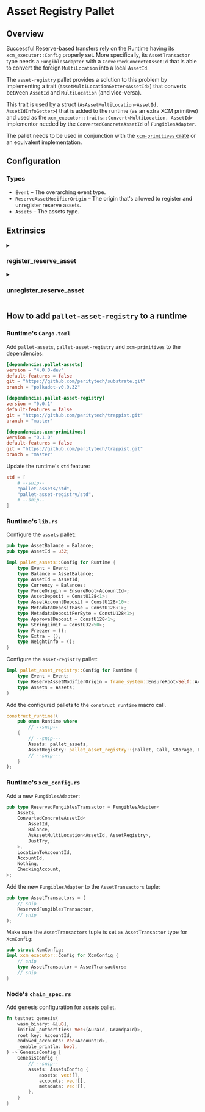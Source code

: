 # Asset Registry Pallet

## Overview

Successful Reserve-based transfers rely on the Runtime having its `xcm_executor::Config` properly set.
More specifically, its `AssetTransactor` type needs a `FungiblesAdapter` with a `ConvertedConcreteAssetId` that is able to convert the foreign `MultiLocation` into a local `AssetId`.

The `asset-registry` pallet provides a solution to this problem by implementing a trait (`AssetMultiLocationGetter<AssetId>`) that converts between `AssetId` and `MultiLocation` (and vice-versa).

This trait is used by a struct (`AsAssetMultiLocation<AssetId, AssetIdInfoGetter>`) that is added to the runtime (as an extra XCM primitive) and used as the `xcm_executor::traits::Convert<MultiLocation, AssetId>` implementor needed by the `ConvertedConcreteAssetId` of `FungiblesAdapter`.

The pallet needs to be used in conjunction with the [`xcm-primitives` crate](https://github.com/paritytech/trappist/tree/master/primitives/xcm) or an equivalent implementation.

## Configuration

### Types
* `Event` – The overarching event type.
* `ReserveAssetModifierOrigin` – The origin that's allowed to register and unregister reserve assets.
* `Assets` – The assets type.

## Extrinsics

<details>
<summary><h3>register_reserve_asset</h3></summary>

Register a new Reserve Asset.

#### Parameters
* `origin` – Origin for the call. Must be signed.
* `asset_id` – ID of the Asset. Asset with this ID must exist on the local `Assets` pallet.
* `asset_multi_location` – `MultiLocation` of the Reserve Asset.

#### Errors
* `AssetDoesNotExist` – The Asset ID does not exist on the local `Assets` pallet.
* `AssetAlreadyRegistered` – The Asset ID is already registered.
* `WrongMultiLocation` – Provided Reserve Asset `MultiLocation` is invalid.

</details>

<details>
<summary><h3>unregister_reserve_asset</h3></summary>

Unregister a Reserve Asset.

#### Parameters
* `origin` – Origin for the call. Must be signed.
* `asset_id` – ID of the asset. Asset with this ID must exist on the local `Assets` pallet.

#### Errors
* `AssetIsNotRegistered` – The Asset ID is not registered, and therefore cannot be unregistered.

</details>

## How to add `pallet-asset-registry` to a runtime

### Runtime's `Cargo.toml`

Add `pallet-assets`, `pallet-asset-registry` and `xcm-primitives` to the dependencies:
```toml
[dependencies.pallet-assets]
version = "4.0.0-dev"
default-features = false
git = "https://github.com/paritytech/substrate.git"
branch = "polkadot-v0.9.32"

[dependencies.pallet-asset-registry]
version = "0.0.1"
default-features = false
git = "https://github.com/paritytech/trappist.git"
branch = "master"

[dependencies.xcm-primitives]
version = "0.1.0"
default-features = false
git = "https://github.com/paritytech/trappist.git"
branch = "master"
```

Update the runtime's `std` feature:
```toml
std = [
    # --snip--
    "pallet-assets/std",
    "pallet-asset-registry/std",
    # --snip--
]
```

### Runtime's `lib.rs`
Configure the `assets` pallet:
```rust
pub type AssetBalance = Balance;
pub type AssetId = u32;

impl pallet_assets::Config for Runtime {
    type Event = Event;
    type Balance = AssetBalance;
    type AssetId = AssetId;
    type Currency = Balances;
    type ForceOrigin = EnsureRoot<AccountId>;
    type AssetDeposit = ConstU128<1>;
    type AssetAccountDeposit = ConstU128<10>;
    type MetadataDepositBase = ConstU128<1>;
    type MetadataDepositPerByte = ConstU128<1>;
    type ApprovalDeposit = ConstU128<1>;
    type StringLimit = ConstU32<50>;
    type Freezer = ();
    type Extra = ();
    type WeightInfo = ();
}
```

Configure the `asset-registry` pallet:
```rust
impl pallet_asset_registry::Config for Runtime {
	type Event = Event;
	type ReserveAssetModifierOrigin = frame_system::EnsureRoot<Self::AccountId>;
	type Assets = Assets;
}
```

Add the configured pallets to the `construct_runtime` macro call.
```rust
construct_runtime!(
    pub enum Runtime where
        // --snip--
    {
        // --snip---
        Assets: pallet_assets,
        AssetRegistry: pallet_asset_registry::{Pallet, Call, Storage, Event<T>},
        // --snip---
    }
);
```

### Runtime's `xcm_config.rs`
Add a new `FungiblesAdapter`:
```rust
pub type ReservedFungiblesTransactor = FungiblesAdapter<
	Assets,
	ConvertedConcreteAssetId<
		AssetId,
		Balance,
		AsAssetMultiLocation<AssetId, AssetRegistry>,
		JustTry,
	>,
	LocationToAccountId,
	AccountId,
	Nothing,
	CheckingAccount,
>;
```

Add the new `FungiblesAdapter` to the `AssetTransactors` tuple:
```rust
pub type AssetTransactors = (
    // snip
    ReservedFungiblesTransactor,
    // snip
);
```

Make sure the `AssetTransactors` tuple is set as `AssetTransactor` type for `XcmConfig`:
```rust
pub struct XcmConfig;
impl xcm_executor::Config for XcmConfig {
    // snip
	type AssetTransactor = AssetTransactors;
    // snip
}
```

### Node's `chain_spec.rs`
Add genesis configuration for assets pallet.
```rust
fn testnet_genesis(
    wasm_binary: &[u8],
    initial_authorities: Vec<(AuraId, GrandpaId)>,
    root_key: AccountId,
    endowed_accounts: Vec<AccountId>,
    _enable_println: bool,
) -> GenesisConfig {
    GenesisConfig {
        // --snip--
        assets: AssetsConfig {
            assets: vec![],
            accounts: vec![],
            metadata: vec![],
        },
    }
}
```
